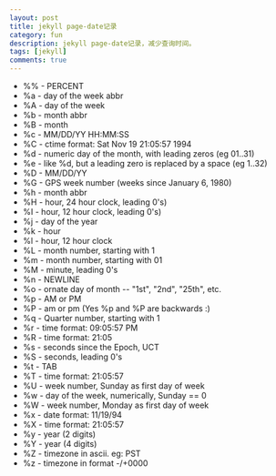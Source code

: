 ```yaml
---
layout: post
title: jekyll page-date记录
category: fun
description: jekyll page-date记录，减少查询时间。
tags: [jekyll]
comments: true
---
```


* %% - PERCENT
* %a - day of the week abbr
* %A - day of the week
* %b - month abbr
* %B - month
* %c - MM/DD/YY HH:MM:SS
* %C - ctime format: Sat Nov 19 21:05:57 1994
* %d - numeric day of the month, with leading zeros (eg 01..31)
* %e - like %d, but a leading zero is replaced by a space (eg 1..32)
* %D - MM/DD/YY
* %G - GPS week number (weeks since January 6, 1980)
* %h - month abbr
* %H - hour, 24 hour clock, leading 0's)
* %I - hour, 12 hour clock, leading 0's)
* %j - day of the year
* %k - hour
* %l - hour, 12 hour clock
* %L - month number, starting with 1
* %m - month number, starting with 01
* %M - minute, leading 0's
* %n - NEWLINE
* %o - ornate day of month -- "1st", "2nd", "25th", etc.
* %p - AM or PM
* %P - am or pm (Yes %p and %P are backwards :)
* %q - Quarter number, starting with 1
* %r - time format: 09:05:57 PM
* %R - time format: 21:05
* %s - seconds since the Epoch, UCT
* %S - seconds, leading 0's
* %t - TAB
* %T - time format: 21:05:57
* %U - week number, Sunday as first day of week
* %w - day of the week, numerically, Sunday == 0
* %W - week number, Monday as first day of week
* %x - date format: 11/19/94
* %X - time format: 21:05:57
* %y - year (2 digits)
* %Y - year (4 digits)
* %Z - timezone in ascii. eg: PST
* %z - timezone in format -/+0000